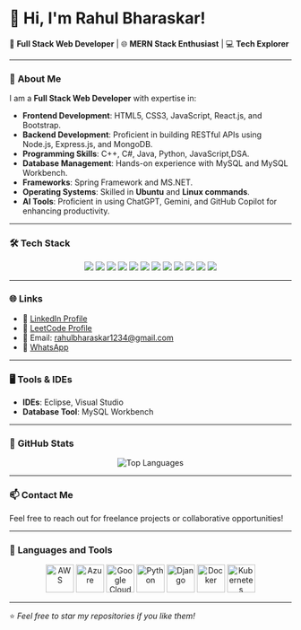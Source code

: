 # 👋 Hi, I'm Rahul Bharaskar!

🚀 **Full Stack Web Developer** | 🌐 **MERN Stack Enthusiast** | 💻 **Tech Explorer**

---

### 💼 **About Me**
I am a **Full Stack Web Developer** with expertise in:
- **Frontend Development**: HTML5, CSS3, JavaScript, React.js, and Bootstrap.
- **Backend Development**: Proficient in building RESTful APIs using Node.js, Express.js, and MongoDB.
- **Programming Skills**: C++, C#, Java, Python, JavaScript,DSA.
- **Database Management**: Hands-on experience with MySQL and MySQL Workbench.
- **Frameworks**: Spring Framework and MS.NET.
- **Operating Systems**: Skilled in **Ubuntu** and **Linux commands**.
- **AI Tools**: Proficient in using ChatGPT, Gemini, and GitHub Copilot for enhancing productivity.

---

### 🛠️ **Tech Stack**
<div align="center">
  <img src="https://img.shields.io/badge/-HTML5-E34F26?style=flat-square&logo=html5&logoColor=white" />
  <img src="https://img.shields.io/badge/-CSS3-1572B6?style=flat-square&logo=css3&logoColor=white" />
  <img src="https://img.shields.io/badge/-JavaScript-F7DF1E?style=flat-square&logo=javascript&logoColor=black" />
  <img src="https://img.shields.io/badge/-React-61DAFB?style=flat-square&logo=react&logoColor=black" />
  <img src="https://img.shields.io/badge/-Node.js-339933?style=flat-square&logo=node.js&logoColor=white" />
  <img src="https://img.shields.io/badge/-MongoDB-47A248?style=flat-square&logo=mongodb&logoColor=white" />
  <img src="https://img.shields.io/badge/-MySQL-4479A1?style=flat-square&logo=mysql&logoColor=white" />
  <img src="https://img.shields.io/badge/-C++-00599C?style=flat-square&logo=c%2B%2B&logoColor=white" />
  <img src="https://img.shields.io/badge/-Python-3776AB?style=flat-square&logo=python&logoColor=white" />
  <img src="https://img.shields.io/badge/-Linux-FCC624?style=flat-square&logo=linux&logoColor=black" />
  <img src="https://img.shields.io/badge/-Spring%20Framework-6DB33F?style=flat-square&logo=spring&logoColor=white" />
  <img src="https://img.shields.io/badge/-MS.NET-512BD4?style=flat-square&logo=.net&logoColor=white" />
</div>

---

### 🌐 **Links**
- 💼 [LinkedIn Profile](www.linkedin.com/in/rahul-bharaskar-a9022b228/)
- 🚀 [LeetCode Profile](https://leetcode.com/u/rahulbharaskar1234/)
- 📧 Email: [rahulbharaskar1234@gmail.com](mailto:rahulbharaskar@gmail.com)
- 💬 [WhatsApp](https://wa.me/7977058182)

---

### 🖥️ **Tools & IDEs**
- **IDEs**: Eclipse, Visual Studio
- **Database Tool**: MySQL Workbench

---

### 🌟 **GitHub Stats**
<div align="center">
<img src="https://github-readme-stats.vercel.app/api/top-langs/?username=rahulbharaskar&layout=compact&langs_count=10&theme=radical&hide=html,css,markdown" alt="Top Languages" />

</div>

---

### 📫 **Contact Me**
Feel free to reach out for freelance projects or collaborative opportunities! 

---

### 🎨 **Languages and Tools**
<div align="center">
  <img src="https://cdn.iconscout.com/icon/free/png-512/aws-1869025-1583149.png" alt="AWS" width="50" />
  <img src="https://cdn.iconscout.com/icon/free/png-512/microsoft-azure-1868965-1583101.png" alt="Azure" width="50" />
  <img src="https://cdn.iconscout.com/icon/free/png-512/google-cloud-2038785-1721676.png" alt="Google Cloud" width="50" />
  <img src="https://cdn.iconscout.com/icon/free/png-512/python-2-226051.png" alt="Python" width="50" />
  <img src="https://cdn.iconscout.com/icon/free/png-512/django-13-1175187.png" alt="Django" width="50" />
  <img src="https://cdn.iconscout.com/icon/free/png-512/docker-226091.png" alt="Docker" width="50" />
  <img src="https://cdn.iconscout.com/icon/free/png-512/kubernetes-3529030-2944931.png" alt="Kubernetes" width="50" />
</div>

---

⭐️ _Feel free to star my repositories if you like them!_
